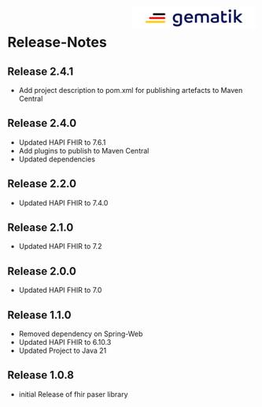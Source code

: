 <img align="right" width="250" height="47" src="media/Gematik_Logo_Flag.png"/> <br/>    

# Release-Notes 

## Release 2.4.1
* Add project description to pom.xml for publishing artefacts to Maven Central

## Release 2.4.0
* Updated HAPI FHIR to 7.6.1
* Add plugins to publish to Maven Central
* Updated dependencies

## Release 2.2.0
* Updated HAPI FHIR to 7.4.0

## Release 2.1.0
* Updated HAPI FHIR to 7.2

## Release 2.0.0
* Updated HAPI FHIR to 7.0

## Release 1.1.0
* Removed dependency on Spring-Web
* Updated HAPI FHIR to 6.10.3
* Updated Project to Java 21

## Release 1.0.8
* initial Release of fhir paser library